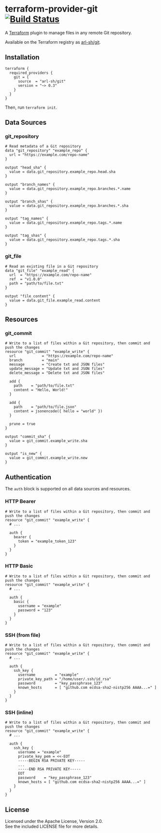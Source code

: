 # terraform-provider-git &nbsp; [![Build Status](https://github.com/arl-sh/terraform-provider-git/workflows/release/badge.svg)](https://github.com/arl-sh/terraform-provider-git/actions)

A [Terraform](http://terraform.io) plugin to manage files in any remote Git repository.

Available on the Terraform registry as [arl-sh/git](https://registry.terraform.io/providers/arl-sh/git).

## Installation

```hcl
terraform {
  required_providers {
    git = {
      source  = "arl-sh/git"
      version = "~> 0.3"
    }
  }
}
```

Then, run `terraform init`.

## Data Sources

### git_repository
```hcl
# Read metadata of a Git repository
data "git_repository" "example_repo" {
  url = "https://example.com/repo-name"
}

output "head_sha" {
  value = data.git_repository.example_repo.head.sha
}

output "branch_names" {
  value = data.git_repository.example_repo.branches.*.name
}

output "branch_shas" {
  value = data.git_repository.example_repo.branches.*.sha
}

output "tag_names" {
  value = data.git_repository.example_repo.tags.*.name
}

output "tag_shas" {
  value = data.git_repository.example_repo.tags.*.sha
}
```

### git_file
```hcl
# Read an existing file in a Git repository
data "git_file" "example_read" {
  url  = "https://example.com/repo-name"
  ref  = "v1.0.0"
  path = "path/to/file.txt"
}

output "file_content" {
  value = data.git_file.example_read.content
}
```

## Resources

### git_commit
```hcl
# Write to a list of files within a Git repository, then commit and push the changes
resource "git_commit" "example_write" {
  url            = "https://example.com/repo-name"
  branch         = "main"
  message        = "Create txt and JSON files"
  update_message = "Update txt and JSON files"
  delete_message = "Delete txt and JSON files"

  add {
    path    = "path/to/file.txt"
    content = "Hello, World!"
  }

  add {
    path    = "path/to/file.json"
    content = jsonencode({ hello = "world" })
  }

  prune = true
}

output "commit_sha" {
  value = git_commit.example_write.sha
}

output "is_new" {
  value = git_commit.example_write.new
}
```

## Authentication

The `auth` block is supported on all data sources and resources.

### HTTP Bearer

```hcl
# Write to a list of files within a Git repository, then commit and push the changes
resource "git_commit" "example_write" {
  # ...

  auth {
    bearer {
      token = "example_token_123"
    }
  }
}
```

### HTTP Basic

```hcl
# Write to a list of files within a Git repository, then commit and push the changes
resource "git_commit" "example_write" {
  # ...

  auth {
    basic {
      username = "example"
      password = "123"
    }
  }
}
```

### SSH (from file)

```hcl
# Write to a list of files within a Git repository, then commit and push the changes
resource "git_commit" "example_write" {
  # ...

  auth {
    ssh_key {
      username         = "example"
      private_key_path = "/home/user/.ssh/id_rsa"
      password         = "key_passphrase_123"
      known_hosts      = [ "github.com ecdsa-sha2-nistp256 AAAA...=" ]
    }
  }
}
```

### SSH (inline)

```hcl
# Write to a list of files within a Git repository, then commit and push the changes
resource "git_commit" "example_write" {
  # ...

  auth {
    ssh_key {
      username = "example"
      private_key_pem = <<-EOT
      -----BEGIN RSA PRIVATE KEY-----
      ...
      -----END RSA PRIVATE KEY-----
      EOT
      password    = "key_passphrase_123"
      known_hosts = [ "github.com ecdsa-sha2-nistp256 AAAA...=" ]
    }
  }
}
```

## License

Licensed under the Apache License, Version 2.0.\
See the included LICENSE file for more details.
